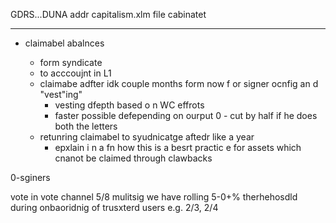 GDRS...DUNA addr
capitalism.xlm
file cabinatet



---

-  claimabel  abalnces

   - form syndicate
   -  to acccoujnt in L1
   -  claimabe adfter idk couple months form now f or  signer  ocnfig an d "vest"ing" 
       - vesting  dfepth based o n WC effrots
       - faster possible  defepending on ourput
       0 - cut by  half  if he does both  the letters
    - retunring claimabel  to syudnicatge  aftedr like  a year
       - epxlain i n a fn how  this  is  a besrt  practic e  for  assets which  cnanot be claimed through clawbacks




0-sginers

vote  in  vote  channel
5/8  mulitsig
we  have rolling 5-0+% therhehosdld  during onbaoridnig of trusxterd users
e.g. 2/3, 2/4


